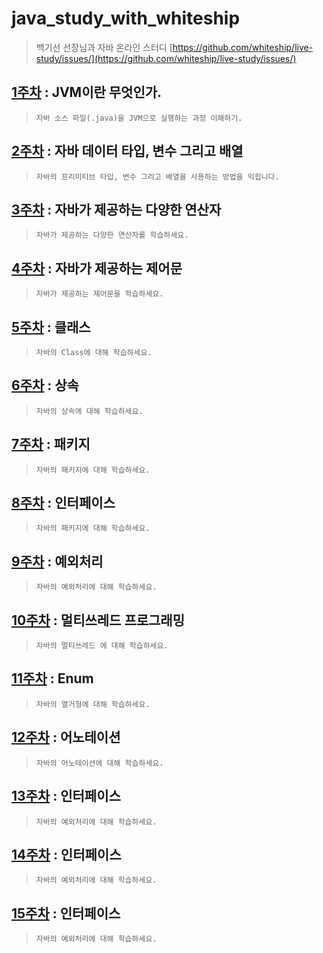 # java_study_with_whiteship
>  백기선 선장님과 자바 온라인 스터디 [https://github.com/whiteship/live-study/issues/](https://github.com/whiteship/live-study/issues/)

[1주차](/mds/week01.md) : JVM이란 무엇인가.
-------------------------------------------
> ```자바 소스 파일(.java)을 JVM으로 실행하는 과정 이해하기.```

[2주차](/mds/week02.md) : 자바 데이터 타입, 변수 그리고 배열
-------------------------------------------
> ```자바의 프리미티브 타입, 변수 그리고 배열을 사용하는 방법을 익힙니다.```

[3주차](/mds/week03.md) : 자바가 제공하는 다양한 연산자
-------------------------------------------
> ```자바가 제공하는 다양한 연산자를 학습하세요.```

[4주차](/mds/week04.md) : 자바가 제공하는 제어문
-------------------------------------------
> ```자바가 제공하는 제어문을 학습하세요.```

[5주차](/mds/week05.md) : 클래스
-------------------------------------------
> ```자바의 Class에 대해 학습하세요.```

[6주차](/mds/week06.md) : 상속
-------------------------------------------
> ```자바의 상속에 대해 학습하세요.```

[7주차](/mds/week07.md) : 패키지
-------------------------------------------
> ```자바의 패키지에 대해 학습하세요.```

[8주차](/mds/week08.md) : 인터페이스
-------------------------------------------
> ```자바의 패키지에 대해 학습하세요.```

[9주차](/mds/week09.md) : 예외처리
-------------------------------------------
> ```자바의 예외처리에 대해 학습하세요.```

[10주차](/mds/week10.md) : 멀티쓰레드 프로그래밍
-------------------------------------------
> ```자바의 멀티쓰레드 에 대해 학습하세요.```

[11주차](/mds/week11.md) : Enum
-------------------------------------------
> ```자바의 열거형에 대해 학습하세요.```

[12주차](/mds/week12.md) : 어노테이션
-------------------------------------------
> ```자바의 어노테이션에 대해 학습하세요.```

[13주차](/mds/week13.md) : 인터페이스
-------------------------------------------
> ```자바의 예외처리에 대해 학습하세요.```

[14주차](/mds/week14.md) : 인터페이스
-------------------------------------------
> ```자바의 예외처리에 대해 학습하세요.```

[15주차](/mds/week15.md) : 인터페이스
-------------------------------------------
> ```자바의 예외처리에 대해 학습하세요.```
